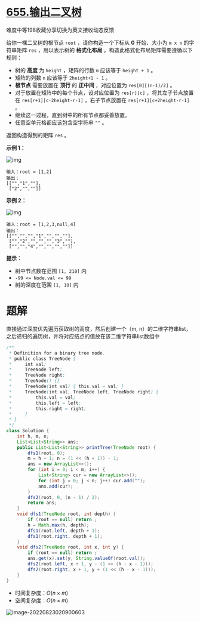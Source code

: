 # [655.输出二叉树](https://leetcode.cn/problems/print-binary-tree/)

难度中等198收藏分享切换为英文接收动态反馈

给你一棵二叉树的根节点 `root` ，请你构造一个下标从 **0** 开始、大小为 `m x n` 的字符串矩阵 `res` ，用以表示树的 **格式化布局** 。构造此格式化布局矩阵需要遵循以下规则：

- 树的 **高度** 为 `height` ，矩阵的行数 `m` 应该等于 `height + 1` 。
- 矩阵的列数 `n` 应该等于 `2height+1 - 1` 。
- **根节点** 需要放置在 **顶行** 的 **正中间** ，对应位置为 `res[0][(n-1)/2]` 。
- 对于放置在矩阵中的每个节点，设对应位置为 `res[r][c]` ，将其左子节点放置在 `res[r+1][c-2height-r-1]` ，右子节点放置在 `res[r+1][c+2height-r-1]` 。
- 继续这一过程，直到树中的所有节点都妥善放置。
- 任意空单元格都应该包含空字符串 `""` 。

返回构造得到的矩阵 `res` 。

 

 

**示例 1：**

![img](https://madao33-static.oss-cn-hangzhou.aliyuncs.com/madao33blog/post/leetcode/print1-tree.jpg)

```
输入：root = [1,2]
输出：
[["","1",""],
 ["2","",""]]
```

**示例 2：**

![img](https://madao33-static.oss-cn-hangzhou.aliyuncs.com/madao33blog/post/leetcode/print2-tree.jpg)

```
输入：root = [1,2,3,null,4]
输出：
[["","","","1","","",""],
 ["","2","","","","3",""],
 ["","","4","","","",""]]
```

 

**提示：**

- 树中节点数在范围 `[1, 210]` 内
- `-99 <= Node.val <= 99`
- 树的深度在范围 `[1, 10]` 内

# 题解

直接通过深度优先遍历获取树的高度，然后创建一个（m, n）的二维字符串list，之后递归的遍历树，并将对应结点的值放在该二维字符串list数组中

```java
/**
 * Definition for a binary tree node.
 * public class TreeNode {
 *     int val;
 *     TreeNode left;
 *     TreeNode right;
 *     TreeNode() {}
 *     TreeNode(int val) { this.val = val; }
 *     TreeNode(int val, TreeNode left, TreeNode right) {
 *         this.val = val;
 *         this.left = left;
 *         this.right = right;
 *     }
 * }
 */
class Solution {
    int h, m, n;
    List<List<String>> ans;
    public List<List<String>> printTree(TreeNode root) {
        dfs1(root, 0);
        m = h + 1; n = (1 << (h + 1)) - 1;
        ans = new ArrayList<>();
        for (int i = 0; i < m; i++) {
            List<String> cur = new ArrayList<>();
            for (int j = 0; j < n; j++) cur.add("");
            ans.add(cur);
        }
        dfs2(root, 0, (n - 1) / 2);
        return ans;
    }
    void dfs1(TreeNode root, int depth) {
        if (root == null) return ;
        h = Math.max(h, depth);
        dfs1(root.left, depth + 1);
        dfs1(root.right, depth + 1);
    }
    void dfs2(TreeNode root, int x, int y) {
        if (root == null) return ;
        ans.get(x).set(y, String.valueOf(root.val));
        dfs2(root.left, x + 1, y - (1 << (h - x - 1)));
        dfs2(root.right, x + 1, y + (1 << (h - x - 1)));
    }
} 

```

* 时间复杂度：$O(n \times m)$
* 空间复杂度：$O(n \times m)$

![image-20220823020900603](https://madao33-static.oss-cn-hangzhou.aliyuncs.com/madao33blog/post/leetcode/image-20220823020900603.png)



